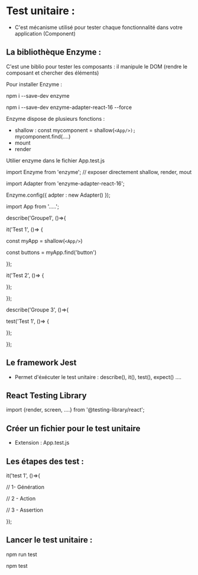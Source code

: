 # Test unitaire :

- C'est mécanisme utilisé pour tester chaque fonctionnalité dans votre application (Component)

## La bibliothèque Enzyme :

C'est une biblio pour tester les composants : il manipule le DOM (rendre le composant et chercher des éléments)

Pour installer Enzyme :

npm i --save-dev enzyme

npm i --save-dev enzyme-adapter-react-16 --force

Enzyme dispose de plusieurs fonctions :

- shallow :
  const mycomponent = shallow(`<App/>);`
  mycomponent.find(....)
- mount
- render

Utilier enzyme dans le fichier App.test.js

import Enzyme from 'enzyme'; // exposer directement shallow, render, mout

import Adapter from 'enzyme-adapter-react-16';

Enzyme.config({ adpter : new Adapter() });

import App from '.....';

describe('Groupe1', ()=>{

it('Test 1', ()=> {

const myApp = shallow(`<App/>`)

const buttons = myApp.find('button')

});

it('Test 2', ()=> {

});

});

describe('Groupe 3', ()=>{

test('Test 1', ()=> {

});

});

## Le framework Jest

- Permet d'éxécuter le test unitaire : describe(), it(), test(), expect() ....

## React Testing Library

import {render, screen, ....} from '@testing-library/react';

## Créer un fichier pour le test unitaire

- Extension : App.test.js

## Les étapes des test :

it('test 1', ()=>{

// 1- Génération

// 2 - Action

// 3 - Assertion

});

## Lancer le test unitaire :

npm run test

npm test
